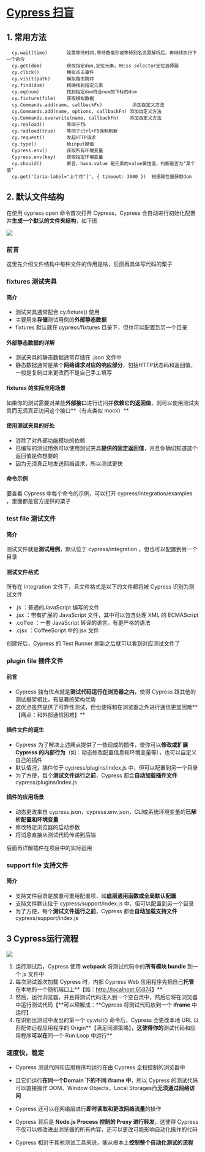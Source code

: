 # [Cypress 扫盲](http://conf.ctripcorp.com/pages/viewpage.action?pageId=908544283)

## 1. 常用方法

```
  cy.wait(time)       设置等待时间,等待数毫秒或等待别名资源解析后，再继续执行下一个命令
  cy.get(dom)         获取指定dom,定位元素，用css selector定位选择器
  cy.click()          模拟点击事件
  cy.visit(path)      模拟路由跳转
  cy.find(dom)        精确找到指定元素
  cy.eq(num)          找到指定dom符合num的下标的dom
  cy.fixture(file)    获取模拟数据
  cy.Commands.add(name, callbackFn)           添加自定义方法
  cy.Commands.add(name, options, callbackFn) 添加自定义方法
  cy.Commands.overwrite(name, callbackFn)    添加自定义方法
  cy.reaload()        等同于f5
  cy.radload(true)    等同于ctrl+F5强制刷新
  cy.request()        发起HTTP请求
  cy.type()           给input赋值
  Cypress.env()       获取所有环境变量
  Cypress.env(key)    获取指定环境变量
  cy.should()         断言，hava.value 是元素的value属性值，判断是否为‘某个值’
  cy.get('[aria-label="上个月"]', { timeout: 3000 })  根据属性值获取dom
```

## 2. 默认文件结构

在使用 cypress open 命令首次打开 Cypress，Cypress 会自动进行初始化配置并**生成一个默认的文件夹结构**，如下图

![](/Users/huangleilei/Desktop/-/Cypress/WechatIMG83.jpeg)

### 前言

这里先介绍文件结构中每种文件的作用是啥，后面再具体写代码的栗子



### fixtures 测试夹具

#### 简介

- 测试夹具通常配合 cy.fixture() 使用
- 主要用来**存储**测试用例的**外部静态数据**
- fixtures 默认就在 cypress/fixtures 目录下，但也可以配置到另一个目录



#### 外部静态数据的详解

- 测试夹具的静态数据通常存储在 .json 文件中
- 静态数据通常是某个**网络请求对应的响应部分**，包括HTTP状态码和返回值，一般是复制过来更改而不是自己手工填写



#### fixtures 的实际应用场景

如果你的测试需要对某些**外部接口**进行访问并**依赖它的返回值**，则可以使用测试夹具而无须真正访问这个接口**（有点类似 mock）**



#### 使用测试夹具的好处

- 消除了对外部功能模块的依赖
- 已编写的测试用例可以使用测试夹具**提供的固定返回值**，并且你确切知道这个返回值是你想要的
- 因为无须真正地发送网络请求，所以测试更快



#### 命令示例

要查看 Cypress 中每个命令的示例，可以打开 cypress/integration/examples ，里面都是官方提供的栗子



### test file 测试文件

#### 简介

测试文件就是**测试用例**，默认位于 cypress/integration ，但也可以配置到另一个目录



#### 测试文件格式

所有在 integration 文件下，且文件格式是以下的文件都将被 Cypress 识别为测试文件

- .js ：普通的JavaScript 编写的文件
- .jsx ：带有扩展的 JavaScript 文件，其中可以包含处理 XML 的 ECMAScript
- .coffee ：一套 JavaScript 转译的语言。有更严格的语法
- .cjsx ：CoffeeScript 中的 jsx 文件

创建好后，Cypress 的 Test Runner 刷新之后就可以看到对应测试文件了



### plugin file 插件文件

#### 前言

- Cypress 独有优点就是**测试代码运行在浏览器之内**，使得 Cypress 跟其他的测试框架相比，有显著的架构优势
- 这优点虽然提供了可靠性测试，但也使得和在浏览器之外进行通信更加困难**【痛点：和外部通信困难】**



#### 插件文件的诞生

- Cypress 为了解决上述痛点提供了一些现成的插件，使你可以**修改或扩展 Cypress 的内部行为**（如：动态修改配置信息和环境变量等），也可以自定义自己的插件
- 默认情况，插件位于 cypress/plugins/index.js 中，但可以配置到另一个目录
- 为了方便，每个**测试文件运行之前**，Cypress 都会**自动加载插件文件** cypress/plugins/index.js



#### 插件的应用场景　　

- 动态更改来自 cypress.json，cypress.env.json，CLI或系统环境变量的**已解析配置和环境变量**
- 修改特定浏览器的启动参数
- 将消息直接从测试代码传递到后端

后面再详解插件在项目中的实际运用



### support file 支持文件

#### 简介

- 支持文件目录是放置可重用配置项，如**底层通用函数或全局默认配置**
- 支持文件默认位于 cypress/support/index.js 中，但可以配置到另一个目录
- 为了方便，每个**测试文件运行之前**，Cypress 都会**自动加载支持文件** cypress/support/index.js

## 3 Cypress运行流程

![](/Users/huangleilei/Desktop/-/Cypress/WechatIMG84.png)

1. 运行测试后，Cypress 使用 **webpack** 将测试代码中的**所有模块 bundle** 到一个 js 文件中
2. 每次测试首次加载 Cypress 时，内部 Cypress Web 应用程序先把自己**托管**在本地的一个随机端口上**【如：[http://localhost:65874](http://localhost:65874/)】**
3. 然后，运行浏览器，并且将测试代码注入到一个空白页中，然后它将在浏览器中运行测试代码【**可以理解成：**Cypress 将测试代码放到一个 **iframe** 中运行】
4. 在识别出测试中发出的第一个 cy.visit() 命令后，Cypress 会更改本地 URL 以匹配你远程应用程序的 Origin**【满足同源策略】**，这使得你的**测试代码和应用程序**可以在**同一个 Run Loop 中运行**

### 速度快，稳定

- Cypress 测试代码和应用程序均运行在由 Cypress 全权控制的浏览器中
- 且它们运行**在同一个Domain 下的不同 iframe 中**，所以 Cypress 的测试代码可以直接操作 DOM、Window Objects、Local Storages而**无须通过网络访问**

- Cypress 还可以在网络层进行**即时读取和更改网络流量**的操作
- Cypress 背后是 **Node.js Process 控制的 Proxy 进行转发**，这使得 Cypress 不仅可以修改进出浏览器的所有内容，还可以更改可能影响自动化操作的代码
- Cypress 相对于其他测试工具来说，能从根本上**控制整个自动化测试的流程**